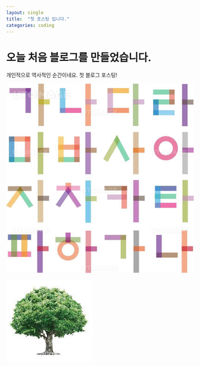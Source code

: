 ```yaml
---
layout: single
title:  "첫 포스팅 입니다."
categories: coding
---
```


# 오늘 처음 블로그를 만들었습니다.

개인적으로 역사적인 순간이네요.
첫 블로그 포스팅!

![201811009001_800](../images/2022-01-07-first/201811009001_800-16416950559951.jpg)





![나무](../images/2022-01-07-first/나무.jpg)


